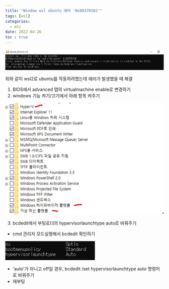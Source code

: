 ```yaml
---
title: "Window wsl ubuntu 에러 '0x80370102'"
tags: [wsl]
categories:
  - etc
date: 2022-04-26
toc : true
---
```


<img src="/img/etc/etc5/0.jpg">

위와 같이 wsl2로 ubuntu를 작동하려했는데 에러가 발생했을 때 해결
1. BIOS에서 advanced 탭의 virtualmachine enable로 변경하기
2. windows 기능 켜기/끄기에서 아래 항목 켜주기
<img src="/img/etc/etc5/1.jpg">

3. bcdedit에서 부팅로더의 hypervisorlaunchtype auto로 바꿔주기
- cmd 관리자 모드실행해서 bcdedit 확인하기
<img src="/img/etc/etc5/2.jpg">

- 'auto'가 아니고 off일 경우, bcdedit /set hypervisorlaunchtype auto 명령어로 바꿔주기
- 재부팅  